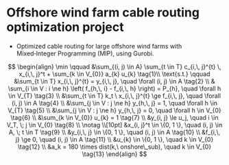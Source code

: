 # Offshore wind farm cable routing optimization project
- Optimized cable routing for large offshore wind farms with Mixed‑Integer Programming (MIP), using Gurobi.

$$
\begin{align}
    \min \qquad &\sum_{(i, j) \in A} \sum_{t \in T} c_{i,\, j}^{t} \, x_{i,\, j}^t + \sum_{k \in V_{0}} a_{k} u_{k} \tag{1}\\
    \text{s.t.} \qquad &\sum_{t \in T} x_{i,\, j}^{t} = y_{i,\, j}, \quad \forall (i, j) \in A \tag{2} \\
    & \sum_{i \in V : i \ne h} \left( f_{h,\, i} - f_{i,\, h} \right) = P_{h}, \quad \forall h \in V_{T} \tag{3} \\
    &\sum_{t \in T} k_t \ x_{i,\, j}^{t} \ge f_{i,\, j}, \quad \forall (i, j) \in A \tag{4} \\
    &\sum_{j \in V : j \ne h} y_{h,\, j} = 1, \quad \forall h \in V_{T} \tag{5} \\
    &\sum_{j \in V : j \ne h} y_{h,\, j} = 0, \quad \forall h \in V_{0} \tag{6} \\
    &\sum_{k \in V_{0}} u_{k} = 1 \tag{7} \\
    &y_{i, j} \le u_j, \quad i \in V_T, \; j \in V_{0} \tag{8} \\
    \notag \\[10pt] 
    &x_{i, j}^t \in \{0, 1 \}, \quad (i, j) \in A, \; t \in T \tag{9} \\
    &y_{i,\, j} \in \{0, 1 \}, \quad (i, j) \in A \tag{10} \\
    &f_{i,\, j} \ge 0, \quad (i, j) \in A \tag{11} \\
    &u_{k} \in \{0, 1 \}, \quad k \in V_{0} \tag{12} \\
    &a_k = 180 \times dist(k,\ onshore\_sub), \quad k \in V_{0} \tag{13}
\end{align}
$$
